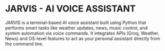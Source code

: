 # JARVIS - AI VOICE ASSISTANT
JARVIS is a terminal-based AI voice assistant built using Python that performs smart tasks like weather updates, news, music control, and system automation via voice commands.
It integrates APIs (Groq, Weather, News) and OS-level features to act as your personal assistant directly from the command line.








